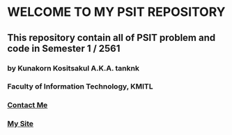 <h1>WELCOME TO MY PSIT REPOSITORY</h1>
<h2>This repository contain all of PSIT problem and code in Semester 1 / 2561</h1>
<h3>by Kunakorn Kositsakul A.K.A. tanknk</h3>
<h3>Faculty of Information Technology, KMITL</h3>
<h3><a href="https://web.facebook.com/tan.kositsakul?_rdc=1&_rdr">Contact Me</a></h3>
<h3><a href="https://tanknk.github.io/tansite/index.html">My Site</a></h3>
